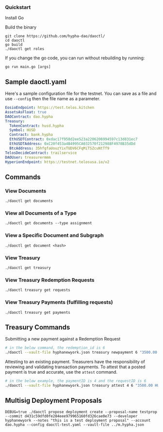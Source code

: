 
### Quickstart

Install Go

Build the binary
```
git clone https://github.com/hypha-dao/daoctl/
cd daoctl
go build
./daoctl get roles
```

If you change the go code, you can run without rebuilding by running:
```
go run main.go [args]
```

## Sample daoctl.yaml
Here's a sample configuration file for the testnet. You can save as a file and use ```--config``` then the file name as a parameter.
```yaml
EosioEndpoint: https://test.telos.kitchen
AssetsAsFloat: true
DAOContract: dao.hypha
Treasury:
  TokenContract: husd.hypha
  Symbol: HUSD
  Contract: bank.hypha
  EthUSDTContract: 0xdac17f958d2ee523a2206206994597c13d831ec7
  EthUSDTAddress: 0xC20f453a4B4995CA032570f212988F4978B35dDd
  BtcAddress: 35hfgfaUouzYixTUDV6CFqMiTSZcuNtTf9
TelosDecideContract: trailservice
DAOUser: treasurermmm
HyperionEndpoint: https://testnet.telosusa.io/v2
```

## Commands
### View Documents
```
./daoctl get documents
```
### View all Documents of a Type
```
./daoctl get documents --type assignment
```
### View a Specific Document and Subgraph
```
./daoctl get document <hash>
```
### View Treasury
```
./daoctl get treasury
```
### View Treasury Redemption Requests
```
./daoctl treasury get requests
```
### View Treasury Payments (fulfilling requests)
```
./daoctl treasury get payments
```


## Treasury Commands

Submitting a new payment against a Redemption Request 
```bash
# in the below command, the redemption_id is 6
./daoctl --vault-file hyphanewyork.json treasury newpayment 6 "3500.00 HUSD" --network BTC --trxid b475e94c6a86dd18cce0ab7a1dfc9d0f94e20baf6c91317c14ce669da4111e1c --memo "just a memo field for any additional context"
```

Attesting to an existing payment. Treasurers have the responsibility of reviewing and validating transaction payments. To attest that a posted payment is true and accurate, use the ```attest``` command.
```bash
# in the below example, the paymentID is 4 and the requestID is 6
./daoctl --vault-file hyphanewyork.json treasury attest 4 6 "3500.00 HUSD" 
```

## Multisig Deployment Proposals
```
DEBUG=true ./daoctl propose deployment create --proposal-name testprop --commit d431c59dfd0fe284eee979965160fd326cae0e73 --developer hyphanewyork --notes "this is a test deployment proposal" --account dao.hypha --config daoctl-test.yaml --vault-file ../m.hypha.json 
```